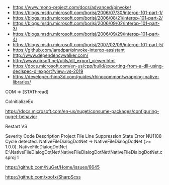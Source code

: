 - <https://www.mono-project.com/docs/advanced/pinvoke/>
- https://blogs.msdn.microsoft.com/borisj/2006/07/30/interop-101-part-1/
- <https://blogs.msdn.microsoft.com/borisj/2006/08/21/interop-101-part-2/>
- https://blogs.msdn.microsoft.com/borisj/2006/09/02/interop-101-part-3/
- https://blogs.msdn.microsoft.com/borisj/2006/09/29/interop-101-part-4/
- https://blogs.msdn.microsoft.com/borisj/2007/02/09/interop-101-part-5/
- <https://github.com/jaredpar/pinvoke-interop-assistant>
- <http://www.dependencywalker.com/>
- <http://www.nirsoft.net/utils/dll_export_viewer.html>
- <https://docs.microsoft.com/en-us/cpp/build/exporting-from-a-dll-using-declspec-dllexport?view=vs-2019>
- <https://developer.rhino3d.com/guides/rhinocommon/wrapping-native-libraries/>

COM =>  [STAThread] 

CoInitializeEx



<https://docs.microsoft.com/en-us/nuget/consume-packages/configuring-nuget-behavior> 

Restart VS

Severity	Code	Description	Project	File	Line	Suppression State
Error	NU1108	Cycle detected. 
  NativeFileDialogDotNet -> NativeFileDialogDotNet (>= 1.0.0).	NativeFileDialogDotNet	E:\NativeFileDialogDotNet\NativeFileDialogDotNet\NativeFileDialogDotNet.csproj	1	

<https://github.com/NuGet/Home/issues/6645>

<https://github.com/xoofx/SharpScss>



